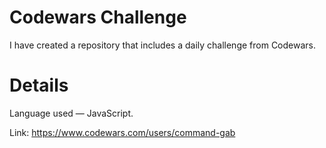 # Codewars Challenge
I have created a repository that includes a daily challenge from Codewars. 

# Details
Language used — JavaScript.

Link: https://www.codewars.com/users/command-gab
